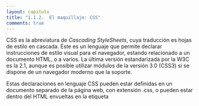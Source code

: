 ```yaml
---
layout: capitulo
title: "1.1.2.	El maquillaje: CSS"
comments: true
---
```


CSS es la abreviatura de _Cascading StyleSheets_, cuya traducción es hojas de estilo en cascada. Éste es un lenguaje que permite declarar instrucciones de estilo visual para el navegador, estando relacionado a un documento HTML, o a varios. La última versión estandarizada por la W3C es la 2.1, aunque es posible utilizar módulos de la versión 3.0 (CSS3) si se dispone de un navegador moderno que la soporte.

Estas declaraciones en lenguaje CSS pueden estar definidas en un documento separado de la página web, con extensión .css, o pueden estar dentro del HTML envueltas en la etiqueta <style>. Si se utiliza un archivo externo, es necesario vincularlo a la página HTML en cuestión mediante una llamada con la etiqueta `<link>`, la cual se debe colocar en el `<head>` del documento HTML. Es recomendable utilizar un archivo CSS aparte, por varios motivos. De esta manera se separa la estructura con su texto y contenido de las declaraciones visuales de estilo: “Mantener estrictamente separados la estructura (marcado), presentación (estilos), y comportamiento (scripts), y tratar de mantener la interacción entre los tres a un mínimo absoluto” (Google, 2013). Por otro lado permite un nivel de escalabilidad mayor a un proyecto web, ya que un mismo archivo de hoja de estilos puede ser utilizado por la cantidad de páginas web que se desee, facilitándo así la edición del mismo; si las declaraciones fuesen repetidas dentro de cada página web, mantenerlas actualizadas en cada uno de los documentos sería una tarea trabajosa.

Las declaraciones CSS son instrucciones que apuntan a dar estilo y/o modificar la manera en que el navegador _renderea_ el contenido HTML nativamente. Si bien es posible generar cambios en la interfaz visual desde el HTML mismo, mediante diferentes atributos en los elementos, esta práctica está completamente desacreditada por Google en su _Guía de Estilos para HTML/CSS_ (Google, 2013).

Una instrucción en CSS comienza indicando el destino de ese comando. El destino al cual se le aplicarán los cambios, llamados selectores, pueden ser, desde lo más general a lo más particular: elementos, pseudo-elementos, clases, IDs.

Como ya se ha dicho, un elemento es lo que se forma al encerrar un contenido con una etiqueta, aunque también se ha mencionado que pueden existir etiquetas que se cierran en sí mismas. Tomando como ejemplo la etiqueta <p> de párrafo, el elemento se construiría de esta manera: `<p>Esto es un párrafo.</p>`. Si con CSS se quisiera apuntar al elemento `<p>`, únicamente se debe escribir el nombre de ese
elemento y apertura de llaves: `p { }`. Esta instrucción es válida para todas las apariciones de elementos `<p>` en todas las páginas web que compartan la misma hoja de estilo. Es recomendable, por este motivo, apuntar directamente a elementos para hacer cambios genéricos y no particulares.

A su vez, se pueden encontrar un tipo de selectores más específicos que sirven para apuntar a elementos que, dentro del marcado, son en realidad inexistentes. Se los denomina pseudo-elementos. Sirven para seleccionar elementos virtuales, como _before_ y _after_, que crean contenido antes y/o después de una etiqueta, como también para hacer selecciones delimitadas dentro de un elemento, con _first-line_ o _first-child_. Su uso más común es, probablemente, la selección de diferentes estados, como _hover_ que apunta a cuando se coloca el _mouse_ por encima de un elemento en pantalla. En un documento CSS se hace referencia a los pseudo-elementos con el símbolo de dos puntos, antecedido por el selector al que se intenta aplicar. Por ejemplo, para darle estilos a un hipervínculo únicamente cuando se le pasa el _mouse_ encima, se utiliza `a:hover { }`, siendo _a_ el selector de todos los elementos de enlace, y _hover_, el pseudo-elemento de estado.

Así también otro selector es una clase, o _class_, la cual es un atributo que puede dársele a un elemento HTML con un valor arbitrario. Esta clase puede ser utilizada en cualquier tipo de etiqueta que permita el atributo, a la cantidad de elementos que se considere necesario. El atributo _class_ también soporta múltiples valores, es decir, un mismo elemento puede tener una o más clases diferentes. Dentro del HTML se define un elemento con una clase de la siguiente manera: `<p class="copete">Esto es un párrafo con clase copete</p>`. Para apuntar desde CSS a cualquier clase se utiliza un punto antes del nombre de la misma: `.copete { }`. Éstas sirven para elementos que comparten estilos, por más que sean elementos de distintos tipos.

Un ID también es un atributo en un elemento HTML. La diferencia esencial con las clases es que un ID puede ser utilizado una sola vez por página web, y tampoco es posible que este atributo contenga más de un valor. Es, de todos los selectores, el más específico, y debería ser utilizado en ocasiones que realmente lo requieran. Un ejemplo de ID dentro del HTML es: `<p id="intro”>Este es un párrafo con ID intro</p>`. En el CSS se declara antecediendo el símbolo numeral, de la siguiente manera: `#intro { }`.

Adentro de cada selector, entre las llaves, se colocan las declaraciones de estilo, indicando las propiedades y el valor que se les desea atribuir. Cada una de ellas se define como propiedad, dos puntos, valor, y debe finalizar con un punto y coma, salvo la última del bloque, para la cual no es necesario. Muchas propiedades poseen una sintáxis propia para definir estos valores, y debe ser respetada para su correcta interpretación por el navegador. Un ejemplo concreto de cómo realizar una declaración CSS dentro de un bloque de selección es, `width: 200px;`. En la [Figura 2: Declaración de estilo en CSS](../../anexo/) se presenta un ejemplo ampliado de cómo puede formatearse un párrafo para que cumpla con las normas de presentación de este PG.


Como se puede apreciar en la declaración de estilos, CSS acepta diferentes tipos de unidades de medidas, tanto absolutas como relativas. En la [Tabla 1: Unidades de medidas absolutas en CSS](../../anexo/), y en la Tabla 2: Unidades de medidas relativas en CSS se explica cada tipo de medida. A su vez, los colores se pueden declarar de tres maneras: mediante una palabra clave, ya algunos valores de colores están relacionados con sus nombres en inglés, llamados colores web; usando el sistema RGB mediante un valor hexadecimal (`#123456`), o mediante el uso de las notaciones funcionales como `rgb()` o `rgba()`; o utilizando el sistema HSL a través del uso de las notaciones funcionales `hsl()` o `hsla()`. (Mozilla, 2014).

Los selectores pueden ser combinados para generar capas más complejas de selección y estilo. Estas declaraciones de propiedades pueden, a su vez, ser superpuestas y autoeliminadas. En caso de repetición de una propiedad para un mismo elemento específico, el navegador tomará como válida la última declarada.

